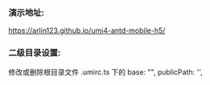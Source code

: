### 演示地址:

https://arlin123.github.io/umi4-antd-mobile-h5/

### 二级目录设置:

修改或删除根目录文件 .umirc.ts 下的 base: "", publicPath: '',
